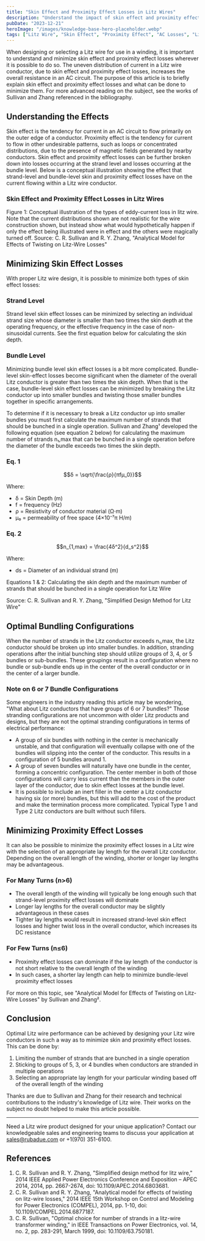 ```yaml
---
title: "Skin Effect and Proximity Effect Losses in Litz Wires"
description: "Understand the impact of skin effect and proximity effect on Litz wire performance and how to minimize these losses."
pubDate: "2023-12-21"
heroImage: "/images/knowledge-base-hero-placeholder.webp"
tags: ["Litz Wire", "Skin Effect", "Proximity Effect", "AC Losses", "Litz Design"]
---
```


When designing or selecting a Litz wire for use in a winding, it is important to understand and minimize skin effect and proximity effect losses wherever it is possible to do so. The uneven distribution of current in a Litz wire conductor, due to skin effect and proximity effect losses, increases the overall resistance in an AC circuit. The purpose of this article is to briefly explain skin effect and proximity effect losses and what can be done to minimize them. For more advanced reading on the subject, see the works of Sullivan and Zhang referenced in the bibliography.

## Understanding the Effects

Skin effect is the tendency for current in an AC circuit to flow primarily on the outer edge of a conductor. Proximity effect is the tendency for current to flow in other undesirable patterns, such as loops or concentrated distributions, due to the presence of magnetic fields generated by nearby conductors. Skin effect and proximity effect losses can be further broken down into losses occurring at the strand level and losses occurring at the bundle level. Below is a conceptual illustration showing the effect that strand-level and bundle-level skin and proximity effect losses have on the current flowing within a Litz wire conductor.

### Skin Effect and Proximity Effect Losses in Litz Wires
Figure 1: Conceptual illustration of the types of eddy-current loss in litz wire. 
Note that the current distributions shown are not realistic for the wire construction shown, but instead show what would hypothetically happen if only the effect being illustrated were in effect and the others were magically turned off.
Source: C. R. Sullivan and R. Y. Zhang, "Analytical Model for Effects of Twisting on Litz-Wire Losses"

## Minimizing Skin Effect Losses

With proper Litz wire design, it is possible to minimize both types of skin effect losses:

### Strand Level
Strand level skin effect losses can be minimized by selecting an individual strand size whose diameter is smaller than two times the skin depth at the operating frequency, or the effective frequency in the case of non-sinusoidal currents. See the first equation below for calculating the skin depth.

### Bundle Level
Minimizing bundle level skin effect losses is a bit more complicated. Bundle-level skin-effect losses become significant when the diameter of the overall Litz conductor is greater than two times the skin depth. When that is the case, bundle-level skin effect losses can be minimized by breaking the Litz conductor up into smaller bundles and twisting those smaller bundles together in specific arrangements.

To determine if it is necessary to break a Litz conductor up into smaller bundles you must first calculate the maximum number of strands that should be bunched in a single operation. Sullivan and Zhang¹ developed the following equation (see equation 2 below) for calculating the maximum number of strands n₁,max that can be bunched in a single operation before the diameter of the bundle exceeds two times the skin depth.

### Eq. 1

$$δ = \sqrt{\frac{ρ}{πfμ_0}}$$

Where:
- δ = Skin Depth (m)
- f = frequency (Hz)
- ρ = Resistivity of conductor material (Ω⋅m)
- μ₀ = permeability of free space (4×10⁻⁷π H/m)

### Eq. 2

$$n_{1,max} = \frac{4δ^2}{d_s^2}$$

Where:
- ds = Diameter of an individual strand (m)

Equations 1 & 2: Calculating the skin depth and the maximum number of strands that should be bunched in a single operation for Litz Wire

Source: C. R. Sullivan and R. Y. Zhang, "Simplified Design Method for Litz Wire"

## Optimal Bundling Configurations

When the number of strands in the Litz conductor exceeds n₁,max, the Litz conductor should be broken up into smaller bundles. In addition, stranding operations after the initial bunching step should utilize groups of 3, 4, or 5 bundles or sub-bundles. These groupings result in a configuration where no bundle or sub-bundle ends up in the center of the overall conductor or in the center of a larger bundle.

### Note on 6 or 7 Bundle Configurations

Some engineers in the industry reading this article may be wondering, "What about Litz conductors that have groups of 6 or 7 bundles?" Those stranding configurations are not uncommon with older Litz products and designs, but they are not the optimal stranding configurations in terms of electrical performance:

- A group of six bundles with nothing in the center is mechanically unstable, and that configuration will eventually collapse with one of the bundles will slipping into the center of the conductor. This results in a configuration of 5 bundles around 1.
- A group of seven bundles will naturally have one bundle in the center, forming a concentric configuration. The center member in both of those configurations will carry less current than the members in the outer layer of the conductor, due to skin effect losses at the bundle level.
- It is possible to include an inert filler in the center a Litz conductor having six (or more) bundles, but this will add to the cost of the product and make the termination process more complicated. Typical Type 1 and Type 2 Litz conductors are built without such fillers.

## Minimizing Proximity Effect Losses

It can also be possible to minimize the proximity effect losses in a Litz wire with the selection of an appropriate lay length for the overall Litz conductor. Depending on the overall length of the winding, shorter or longer lay lengths may be advantageous.

### For Many Turns (n>6)
- The overall length of the winding will typically be long enough such that strand-level proximity effect losses will dominate
- Longer lay lengths for the overall conductor may be slightly advantageous in these cases
- Tighter lay lengths would result in increased strand-level skin effect losses and higher twist loss in the overall conductor, which increases its DC resistance

### For Few Turns (n≤6)
- Proximity effect losses can dominate if the lay length of the conductor is not short relative to the overall length of the winding
- In such cases, a shorter lay length can help to minimize bundle-level proximity effect losses

For more on this topic, see "Analytical Model for Effects of Twisting on Litz-Wire Losses" by Sullivan and Zhang².

## Conclusion

Optimal Litz wire performance can be achieved by designing your Litz wire conductors in such a way as to minimize skin and proximity effect losses. This can be done by:

1. Limiting the number of strands that are bunched in a single operation
2. Sticking to groups of 5, 3, or 4 bundles when conductors are stranded in multiple operations
3. Selecting an appropriate lay length for your particular winding based off of the overall length of the winding

Thanks are due to Sullivan and Zhang for their research and technical contributions to the industry's knowledge of Litz wire. Their works on the subject no doubt helped to make this article possible.

---

Need a Litz wire product designed for your unique application? Contact our knowledgeable sales and engineering teams to discuss your application at sales@rubadue.com or +1(970) 351-6100.

## References

1. C. R. Sullivan and R. Y. Zhang, "Simplified design method for litz wire," 2014 IEEE Applied Power Electronics Conference and Exposition – APEC 2014, 2014, pp. 2667-2674, doi: 10.1109/APEC.2014.6803681.
2. C. R. Sullivan and R. Y. Zhang, "Analytical model for effects of twisting on litz-wire losses," 2014 IEEE 15th Workshop on Control and Modeling for Power Electronics (COMPEL), 2014, pp. 1-10, doi: 10.1109/COMPEL.2014.6877187.
3. C. R. Sullivan, "Optimal choice for number of strands in a litz-wire transformer winding," in IEEE Transactions on Power Electronics, vol. 14, no. 2, pp. 283-291, March 1999, doi: 10.1109/63.750181. 